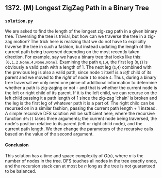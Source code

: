 ## 1372. (M) Longest ZigZag Path in a Binary Tree

### `solution.py`
We are asked to find the length of the longest zig-zag path in a given binary tree. Traversing the tree is trivial, but how can we traverse the tree in a zig-zag motion? The trick here is realizing that we do not have to explicitly traverse the tree in such a fashion, but instead updating the length of the current path being traversed depending on the most recently taken direction. For example, say we have a binary tree that looks like this: `[0,1,2,None,4,None,None]`. Examining the path `0`,`1`,`4`, the first leg (`0`,`1`) is obviously a valid path with a length of 1. The next leg (`1`,`4`) combined with the previous leg is also a valid path, since node `1` itself is a *left* child of its parent and we moved to the *right* of node `1` to node `4`. Thus, during a binary tree traversal we only need one piece of additional information to determine whether a path is zig-zaging or not - and that is whether the current node is the left or right child of its parent. If it is the left child, we can recurse on the left child passing it a path length of 1 since the zig-zag 'chain' is broken and the leg is the first leg of whatever path it is a part of. The right child can be recursed on in a similar fashion, passing the current path length + 1 instead.  
A simple recursive DFS solution will be sufficient here, where the recursive function `dfs()` takes three arguments; the current node being traversed, the node's position relative to its parent (left or right child node), and the current path length. We then change the parameters of the recursive calls based on the value of the second argument.  

#### Conclusion
This solution has a time and space complexity of $O(n)$, where $n$ is the number of nodes in the tree. DFS touches all nodes in the tree exactly once, and the recursion stack can at most be $n$ long as the tree is not guaranteed to be balanced.  
  

